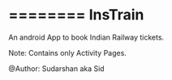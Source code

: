 ========
InsTrain
========

An android App to book Indian Railway tickets.

Note: Contains only Activity Pages.

@Author: Sudarshan aka Sid
